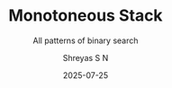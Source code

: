 ---
layout:     post
title:      "Monotoneous Stack"
subtitle:   "All patterns of binary search"
date:       2025-07-25
author:     "Shreyas S N"
header-img: "img/post/stack.png"
header-mask: 0.3
catalog:    true
tags:
    - C++
    - Algorithms
---